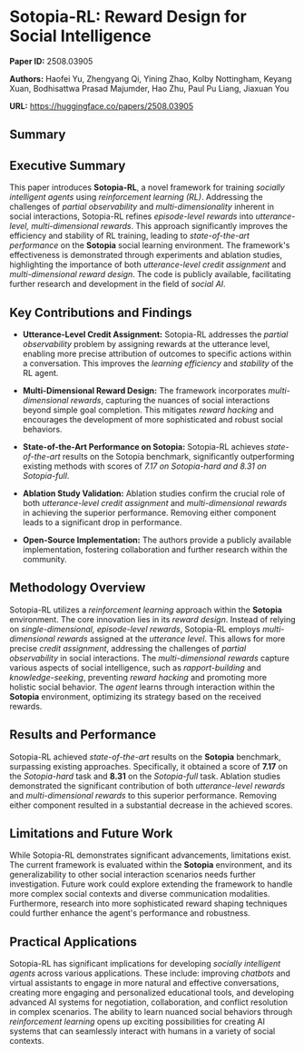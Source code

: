 # Sotopia-RL: Reward Design for Social Intelligence

**Paper ID:** 2508.03905

**Authors:** Haofei Yu, Zhengyang Qi, Yining Zhao, Kolby Nottingham, Keyang Xuan, Bodhisattwa Prasad Majumder, Hao Zhu, Paul Pu Liang, Jiaxuan You

**URL:** https://huggingface.co/papers/2508.03905

## Summary

## Executive Summary

This paper introduces **Sotopia-RL**, a novel framework for training *socially intelligent agents* using *reinforcement learning (RL)*.  Addressing the challenges of *partial observability* and *multi-dimensionality* inherent in social interactions, Sotopia-RL refines *episode-level rewards* into *utterance-level, multi-dimensional rewards*. This approach significantly improves the efficiency and stability of RL training, leading to *state-of-the-art performance* on the **Sotopia** social learning environment.  The framework's effectiveness is demonstrated through experiments and ablation studies, highlighting the importance of both *utterance-level credit assignment* and *multi-dimensional reward design*.  The code is publicly available, facilitating further research and development in the field of *social AI*.


## Key Contributions and Findings

* **Utterance-Level Credit Assignment:** Sotopia-RL addresses the *partial observability* problem by assigning rewards at the utterance level, enabling more precise attribution of outcomes to specific actions within a conversation.  This improves the *learning efficiency* and *stability* of the RL agent.

* **Multi-Dimensional Reward Design:** The framework incorporates *multi-dimensional rewards*, capturing the nuances of social interactions beyond simple goal completion. This mitigates *reward hacking* and encourages the development of more sophisticated and robust social behaviors.

* **State-of-the-Art Performance on Sotopia:**  Sotopia-RL achieves *state-of-the-art* results on the Sotopia benchmark, significantly outperforming existing methods with scores of *7.17 on Sotopia-hard and 8.31 on Sotopia-full*.

* **Ablation Study Validation:**  Ablation studies confirm the crucial role of both *utterance-level credit assignment* and *multi-dimensional rewards* in achieving the superior performance.  Removing either component leads to a significant drop in performance.

* **Open-Source Implementation:** The authors provide a publicly available implementation, fostering collaboration and further research within the community.


## Methodology Overview

Sotopia-RL utilizes a *reinforcement learning* approach within the **Sotopia** environment.  The core innovation lies in its *reward design*. Instead of relying on *single-dimensional, episode-level rewards*, Sotopia-RL employs *multi-dimensional rewards* assigned at the *utterance level*. This allows for more precise *credit assignment*, addressing the challenges of *partial observability* in social interactions.  The *multi-dimensional rewards* capture various aspects of social intelligence, such as *rapport-building* and *knowledge-seeking*, preventing *reward hacking* and promoting more holistic social behavior.  The *agent* learns through interaction within the **Sotopia** environment, optimizing its strategy based on the received rewards.


## Results and Performance

Sotopia-RL achieved *state-of-the-art* results on the **Sotopia** benchmark, surpassing existing approaches.  Specifically, it obtained a score of **7.17** on the *Sotopia-hard* task and **8.31** on the *Sotopia-full* task.  Ablation studies demonstrated the significant contribution of both *utterance-level rewards* and *multi-dimensional rewards* to this superior performance.  Removing either component resulted in a substantial decrease in the achieved scores.


## Limitations and Future Work

While Sotopia-RL demonstrates significant advancements, limitations exist.  The current framework is evaluated within the **Sotopia** environment, and its generalizability to other social interaction scenarios needs further investigation.  Future work could explore extending the framework to handle more complex social contexts and diverse communication modalities.  Furthermore, research into more sophisticated reward shaping techniques could further enhance the agent's performance and robustness.


## Practical Applications

Sotopia-RL has significant implications for developing *socially intelligent agents* across various applications.  These include:  improving *chatbots* and virtual assistants to engage in more natural and effective conversations, creating more engaging and personalized educational tools, and developing advanced AI systems for negotiation, collaboration, and conflict resolution in complex scenarios.  The ability to learn nuanced social behaviors through *reinforcement learning* opens up exciting possibilities for creating AI systems that can seamlessly interact with humans in a variety of social contexts.